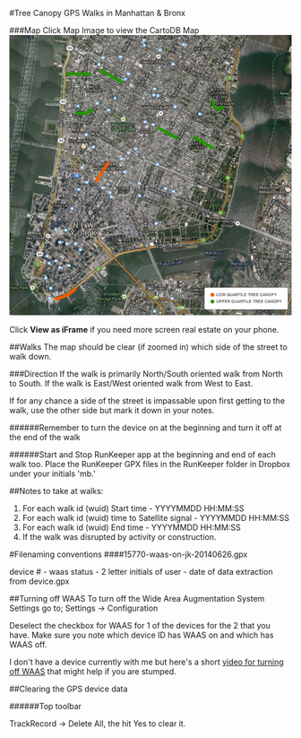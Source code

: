 #Tree Canopy GPS Walks in Manhattan & Bronx

###Map
Click Map Image to view the CartoDB Map
[![CartoDB Map](images/tree_walks.png)](http://cdb.io/1qAqJ6l)

Click <strong>View as iFrame</strong> if you need more screen real estate on your phone. 

##Walks
The map should be clear (if zoomed in) which side of the street to walk down. 

###Direction 
If the walk is primarily North/South oriented walk from North to South. If the walk is East/West oriented walk from West to East. 

If for any chance a side of the street is impassable upon first getting to the walk, use the other side but mark it down in your notes. 

######Remember to turn the device on at the beginning and turn it off at the end of the walk

######Start and Stop RunKeeper app at the beginning and end of each walk too. 
Place the RunKeeper GPX files in the RunKeeper folder in Dropbox under your initials 'mb.' 

##Notes to take at walks:
1. For each walk id (wuid) Start time - YYYYMMDD HH:MM:SS
2. For each walk id (wuid) time to Satellite signal - YYYYMMDD HH:MM:SS
3. For each walk id (wuid) End time - YYYYMMDD HH:MM:SS
4. If the walk was disrupted by activity or construction.


#Filenaming conventions
####15770-waas-on-jk-20140626.gpx

device # - waas status - 2 letter initials of user - date of data extraction from device.gpx


##Turning off WAAS
To turn off the Wide Area Augmentation System Settings go to;
Settings -> Configuration 

Deselect the checkbox for WAAS for 1 of the devices for the 2 that you have.  Make sure you note which device ID has WAAS on and which has WAAS off. 

I don't have a device currently with me but here's a short [video for turning off WAAS](http://youtu.be/UgUVzm4E5UY) that might help if you are stumped.

##Clearing the GPS device data

######Top toolbar

TrackRecord -> Delete All, the hit Yes to clear it.